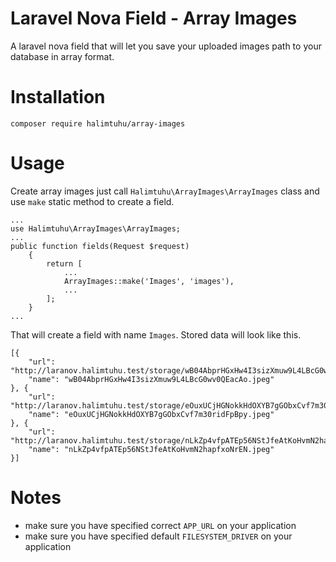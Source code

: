 # Laravel Nova Field - Array Images
A laravel nova field that will let you save your uploaded images path to your database in array format.

# Installation
```
composer require halimtuhu/array-images
```

# Usage
Create array images just call `Halimtuhu\ArrayImages\ArrayImages` class and use `make` static method to create a field.
```
...
use Halimtuhu\ArrayImages\ArrayImages;
...
public function fields(Request $request)
    {
        return [
            ...
            ArrayImages::make('Images', 'images'),
            ...
        ];
    }
...
```
That will create a field with name `Images`. Stored data will look like this.
```
[{
    "url": "http://laranov.halimtuhu.test/storage/wB04AbprHGxHw4I3sizXmuw9L4LBcG0wv0QEacAo.jpeg",
    "name": "wB04AbprHGxHw4I3sizXmuw9L4LBcG0wv0QEacAo.jpeg"
}, {
    "url": "http://laranov.halimtuhu.test/storage/eOuxUCjHGNokkHdOXYB7gGObxCvf7m30ridFpBpy.jpeg",
    "name": "eOuxUCjHGNokkHdOXYB7gGObxCvf7m30ridFpBpy.jpeg"
}, {
    "url": "http://laranov.halimtuhu.test/storage/nLkZp4vfpATEp56NStJfeAtKoHvmN2hapfxoNrEN.jpeg",
    "name": "nLkZp4vfpATEp56NStJfeAtKoHvmN2hapfxoNrEN.jpeg"
}]
```

# Notes
- make sure you have specified correct `APP_URL` on your application
- make sure you have specified default `FILESYSTEM_DRIVER` on your application

